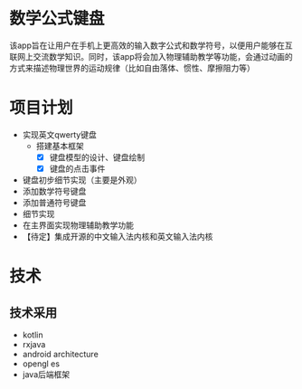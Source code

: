 # 数学公式键盘
该app旨在让用户在手机上更高效的输入数字公式和数学符号，以便用户能够在互联网上交流数学知识。同时，该app将会加入物理辅助教学等功能，会通过动画的方式来描述物理世界的运动规律（比如自由落体、惯性、摩擦阻力等）

# 项目计划
- 实现英文qwerty键盘
  - 搭建基本框架
    - [x] 键盘模型的设计、键盘绘制
    - [x] 键盘的点击事件
- 键盘初步细节实现（主要是外观）
- 添加数学符号键盘
- 添加普通符号键盘
- 细节实现
- 在主界面实现物理辅助教学功能
- 【待定】集成开源的中文输入法内核和英文输入法内核


# 技术
## 技术采用
* kotlin
* rxjava
* android architecture
* opengl es
* java后端框架
